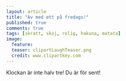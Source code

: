 ```yaml
---
layout: article
title: "Av med ett på fredags!"
published: true
comments: true
tags: [skratt, skoj, rolig, hakuna, matata]
image:
  feature:
  teaser: clipartLaughTeaser.png
  credit: www.clipartkey.com
---
```




 Klockan är inte halv tre! Du är för sent!
